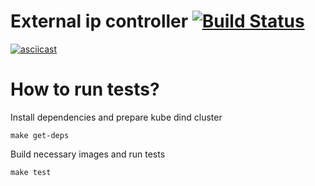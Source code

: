 External ip controller [![Build Status](https://travis-ci.org/Mirantis/k8s-externalipcontroller.svg?branch=master)](https://travis-ci.org/Mirantis/k8s-externalipcontroller)
======================

[![asciicast](https://asciinema.org/a/95449.png)](https://asciinema.org/a/95449)

How to run tests?
================

Install dependencies and prepare kube dind cluster
```
make get-deps
```

Build necessary images and run tests
```
make test
```
